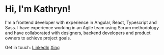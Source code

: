 # Hi, I'm Kathryn!

I'm a frontend developer with experience in Angular, React, Typescript and Sass. I have experience working in an Agile team using Scrum methodology and have collaborated with designers, backend developers and product owners to achieve project goals. 

Get in touch: 
[LinkedIn](https://www.linkedin.com/in/kathryn-davies-9285121ba/)
[Xing](https://www.xing.com/profile/Kathryn_Davies068382/web_profiles?expandNeffi=true)
